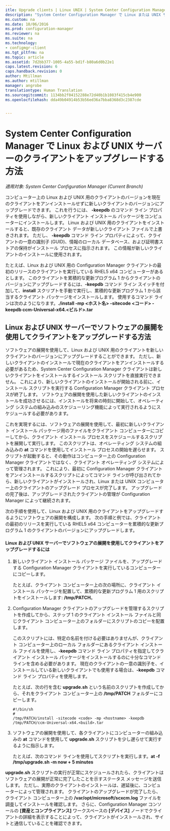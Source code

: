 ```yaml
---
itle: Upgrade clients | Linux UNIX | System Center Configuration Manager
description: "System Center Configuration Manager で Linux または UNIX サーバーのクライアントをアップグレードします。"
ms.custom: na
ms.date: 10/06/2016
ms.prod: configuration-manager
ms.reviewer: na
ms.suite: na
ms.technology:
- configmgr-client
ms.tgt_pltfrm: na
ms.topic: article
ms.assetid: 7d2bb377-1005-4a55-bd1f-b80a6d0b22e1
caps.latest.revision: 6
caps.handback.revision: 0
author: Mtillman
ms.author: mtillman
manager: angrobe
translationtype: Human Translation
ms.sourcegitcommit: 1134bb2f04152288e72d40b1b1083f415cb4e900
ms.openlocfilehash: dda49b04914b53b56ed36a7bba8368d3c2387cde


---
```

# <a name="how-to-upgrade-clients-for-linux-and-unix-servers-in-system-center-configuration-manager"></a>System Center Configuration Manager で Linux および UNIX サーバーのクライアントをアップグレードする方法

*適用対象: System Center Configuration Manager (Current Branch)*

コンピューター上の Linux および UNIX 用のクライアントのバージョンを現在のクライアントをアンインストールせずに新しいクライアントのバージョンにアップグレードできます。 これを行うには、 **-keepdb** のコマンド ライン プロパティを使用しながら、新しいクライアント インストール パッケージをコンピューターにインストールします。 Linux および UNIX 用のクライアントをインストールすると、既存のクライアント データが新しいクライアント ファイルで上書きされます。 ただし、 **-keepdb** コマンド ライン プロパティによって、クライアントの一意の識別子 (GUID)、情報のローカル データベース、および証明書ストアの保持がインストール プロセスに指示されます。 この情報が新しいクライアントのインストールに使用されます。  

 たとえば、Linux および UNIX 用の Configuration Manager クライアントの最初のリリースのクライアントを実行している RHEL5 x64 コンピューターがあるとします。 このクライアントを累積的な更新プログラム 1 からクライアントのバージョンにアップグレードするには、**-keepdb** コマンド ライン スイッチを付加して、**install** スクリプトを手動で実行し、累積的な更新プログラム 1 から該当するクライアント パッケージをインストールします。 使用するコマンド ラインは次のようになります。**./install -mp <ホスト名\> -sitecode <コード\> -keepdb ccm-Universal-x64.<ビルド\>.tar**  

## <a name="how-to-use-a-software-deployment-to-upgrade-the-client-on-linux-and-unix-servers"></a>Linux および UNIX サーバーでソフトウェアの展開を使用してクライアントをアップグレードする方法  
 ソフトウェアの展開を使用して、Linux および UNIX 用のクライアントを新しいクライアントのバージョンにアップグレードすることができます。 ただし、新しいクライアントのインストールで現在のクライアントをアンインストールする必要があるため、System Center Configuration Manager クライアントは新しいクライアントをインストールするインストール スクリプトを直接実行できません。 これにより、新しいクライアントのインストールが開始される前に、インストール スクリプトを実行する Configuration Manager クライアント プロセスが終了します。 ソフトウェアの展開を使用した新しいクライアントのインストールを成功させるには、インストールを将来の時刻に開始して、オペレーティング システムの組み込みのスケジューリング機能によって実行されるようにスケジュールする必要があります。  

 これを実現するには、ソフトウェアの展開を使用して、最初に新しいクライアント インストール パッケージ用のファイルをクライアント コンピューターにコピーしてから、クライアント インストール プロセスをスケジュールするスクリプトを展開して実行します。 このスクリプトは、オペレーティング システムの組み込みの **at** コマンドを使用してインストール プロセスの開始を遅らせます。 スクリプトが起動すると、その動作はコンピューター上の Configuration Manager クライアントではなく、クライアント オペレーティング システムによって管理されます。 これにより、最初に Configuration Manager クライアントをアンインストールするスクリプトによってコマンド ラインが呼び出されてから、新しいクライアントがインストールされ、Linux または UNIX コンピューター上のクライアントのアップグレード プロセスが完了します。 アップグレードの完了後は、アップグレードされたクライアントの管理が Configuration Manager によって継続されます。  

 次の手順を使用して、Linux および UNIX 用のクライアントをアップグレードするようにソフトウェアの展開を構成します。 次の手順と例では、クライアントの最初のリリースを実行している RHEL5 x64 コンピューターを累積的な更新プログラム 1 のクライアントのバージョンにアップグレードします。  

#### <a name="to-use-a-software-deployment-to-upgrade-the-client-on-linux-and-unix-servers"></a>Linux および UNIX サーバーでソフトウェアの展開を使用してクライアントをアップグレードするには  

1.  新しいクライアント インストール パッケージ ファイルを、アップグレードする Configuration Manager クライアントを実行しているコンピューターにコピーします。  

     たとえば、クライアント コンピューター上の次の場所に、クライアント インストール パッケージを配置して、累積的な更新プログラム 1 用のスクリプトをインストールします: **/tmp/PATCH**。  

2.  Configuration Manager クライアントのアップグレードを管理するスクリプトを作成してから、ステップ 1 のクライアント インストール ファイルと同じクライアント コンピューター上のフォルダーにスクリプトのコピーを配置します。  

     このスクリプトには、特定の名前を付ける必要はありませんが、クライアント コンピューター上のローカル フォルダーにあるクライアント インストール ファイルを使用し、**-keepdb** コマンド ライン プロパティを指定してクライアント インストール パッケージをインストールするのに十分なコマンド ラインを含める必要があります。 現在のクライアントの一意の識別子を、インストールしている新しいクライアントでも使用する場合は、**-keepdb** コマンド ライン プロパティを使用します。  

     たとえば、次の行を含む **upgrade.sh** という名前のスクリプトを作成してから、それをクライアント コンピューター上の **/tmp/PATCH** フォルダーにコピーします。  

    ```  
    #!/bin/sh  
    #  
    /tmp/PATCH/install -sitecode <code> -mp <hostname> -keepdb /tmp/PATCH/ccm-Universal-x64.<build>.tar  

    ```  

3.  ソフトウェアの展開を使用して、各クライアントにコンピューターの組み込みの **at** コマンドを使用して **upgrade.sh** スクリプトを少し遅らせて実行するように指示します。  

     たとえば、次のコマンド ラインを使用してスクリプトを実行します。**at -f /tmp/upgrade.sh -m now + 5 minutes**  

 **upgrade.sh** スクリプトの実行が正常にスケジュールされたら、クライアントはソフトウェアの展開が正常に完了したことを示すステータス メッセージを送信します。 ただし、実際のクライアントのインストールは、遅延後に、コンピューターによって管理されます。 クライアントのアップグレードが完了したら、クライアント コンピューター上の **/var/opt/microsoft/scxcm.log** ファイルを調査してインストールを確認します。 さらに、Configuration Manager コンソールの **[資産とコンプライアンス]** ワークスペースの **[デバイス]** ノードでクライアントの詳細を表示することによって、クライアントがインストールされ、サイトと通信していることを確認できます。  



<!--HONumber=Nov16_HO1-->


